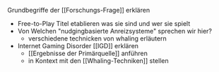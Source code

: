 Grundbegriffe der [[Forschungs-Frage]] erklären
- Free-to-Play Titel etablieren was sie sind und wer sie spielt
- Von Welchen "nudgingbasierte Anreizsysteme" sprechen wir hier?
	- verschiedene technicken von whaling erläutern
- Internet Gaming Disorder [[IGD]] erklären
	- [[Ergebnisse der Primärquelle]] anführen
	- in Kontext mit den [[Whaling-Techniken]] stellen
